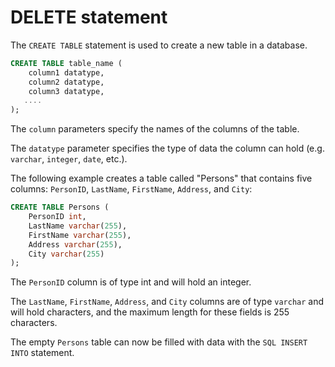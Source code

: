 # DELETE statement

The `CREATE TABLE` statement is used to create a new table in a database.

```sql
CREATE TABLE table_name (
    column1 datatype,
    column2 datatype,
    column3 datatype,
   ....
);
```

The `column` parameters specify the names of the columns of the table.

The `datatype` parameter specifies the type of data the column can hold (e.g. `varchar`, `integer`, `date`, etc.).

The following example creates a table called "Persons" that contains five columns: `PersonID`, `LastName`, `FirstName`, `Address`, and `City`:

```sql
CREATE TABLE Persons (
    PersonID int,
    LastName varchar(255),
    FirstName varchar(255),
    Address varchar(255),
    City varchar(255)
);
```

The `PersonID` column is of type int and will hold an integer.

The `LastName`, `FirstName`, `Address`, and `City` columns are of type `varchar` and will hold characters, and the maximum length for these fields is 255 characters.

The empty `Persons` table can now be filled with data with the `SQL INSERT INTO` statement.
